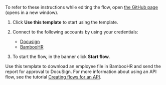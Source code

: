 To refer to these instructions while editing the flow, open [the GitHub page](https://github.com/ot4i/app-connect-templates/blob/main/resources/markdown/Download%20an%20employee%20file%20in%20BambooHR%20and%20send%20the%20report%20for%20approval%20to%20Docusign_instructions.md) (opens in a new window).

1. Click **Use this template** to start using the template.
2. Connect to the following accounts by using your credentials:
   - [Docusign](https://ibm.biz/docusign)
   - [BambooHR](https://ibm.biz/acbamboohr)
   
3. To start the flow, in the banner click **Start flow**.

Use this template to download an employee file in BambooHR and send the report for approval to DocuSign.
For more information about using an API flow, see the tutorial [Creating flows for an API](https://www.ibm.com/docs/en/app-connect/saas?topic=designer-introduction-creating-flows-api-part-1).
